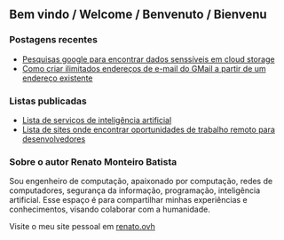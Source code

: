 ## Bem vindo / Welcome / Benvenuto / Bienvenu

### Postagens recentes

- [Pesquisas google para encontrar dados senssíveis em cloud storage](2023-01-21-google-dorks-cloud-storage)
- [Como criar ilimitados endereços de e-mail do GMail a partir de um endereço existente](2019-06-06-emails-ilimitados-gmail)

### Listas publicadas

- [Lista de serviços de inteligência artificial](inteligencia-artificial)
- [Lista de sites onde encontrar oportunidades de trabalho remoto para desenvolvedores](2022-10-11-oportunidades-de-trabalho-remoto-para-desenvolvedores)

### Sobre o autor Renato Monteiro Batista

Sou engenheiro de computação, apaixonado por computação, redes de computadores, segurança da informação, programação, inteligência artificial. Esse espaço é para compartilhar minhas experiências e conhecimentos, visando colaborar com a humanidade.

Visite o meu site pessoal em [renato.ovh](https://renato.ovh)